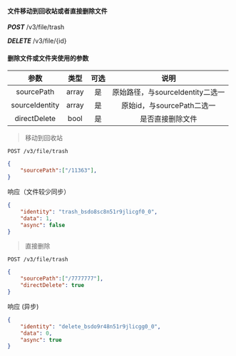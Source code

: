 
#### 文件移动到回收站或者直接删除文件

***POST*** /v3/file/trash

***DELETE*** /v3/file/{id}

#### 删除文件或文件夹使用的参数

|  参数  	|  类型  	| 可选 	|           说明           	|
|:------:	|:------:	|:----:	|:------------------------:	|
|  sourcePath  	| array<string> 	|  是  	|  原始路径，与sourceIdentity二选一  	|
|  sourceIdentity  	| array<string> 	|  是  	|        原始id，与sourcePath二选一    	|
|  directDelete  	| bool 	|  是  	|        是否直接删除文件    	|



> 移动到回收站

```
POST /v3/file/trash
```

```json
{
	"sourcePath":["/11363"],
}
```

响应（文件较少同步）

```json
{
    "identity": "trash_bsdo8sc8n51r9jlicgf0_0",
    "data": 1,
    "async": false
}
```


> 直接删除

```
POST /v3/file/trash
```

```json
{
	"sourcePath":["/7777777"],
	"directDelete": true
}
```

响应 (异步)

```json
{
    "identity": "delete_bsdo9r48n51r9jlicgg0_0",
    "data": 0,
    "async": true
}
```
